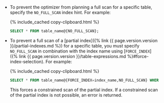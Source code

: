 - To prevent the optimizer from planning a full scan for a specific table, specify the `NO_FULL_SCAN` index hint. For example:

    {% include_cached copy-clipboard.html %}
    ~~~ sql
    SELECT * FROM table_name@{NO_FULL_SCAN};
    ~~~

- To prevent a full scan of a [partial index]({% link {{ page.version.version }}/partial-indexes.md %}) for a specific table, you must specify `NO_FULL_SCAN` in combination with the index name using [`FORCE_INDEX`]({% link {{ page.version.version }}/table-expressions.md %}#force-index-selection). For example:

    {% include_cached copy-clipboard.html %}
    ~~~ sql
    SELECT * FROM table_name@{FORCE_INDEX=index_name,NO_FULL_SCAN} WHERE b > 0;
    ~~~

    This forces a constrained scan of the partial index. If a constrained scan of the partial index is not possible, an error is returned.